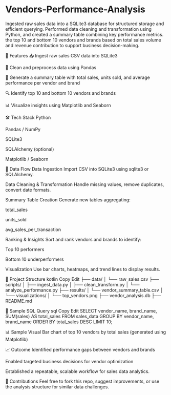 # Vendors-Performance-Analysis
Ingested raw sales data into a SQLite3 database for structured storage and efficient querying. Performed data cleaning and transformation using Python, and created a summary table combining key performance metrics. the top 10 and bottom 10 vendors and brands based on total sales volume and revenue contribution to support business decision-making.

🚀 Features
📥 Ingest raw sales CSV data into SQLite3

🧹 Clean and preprocess data using Pandas

🧾 Generate a summary table with total sales, units sold, and average performance per vendor and brand

🔍 Identify top 10 and bottom 10 vendors and brands

📊 Visualize insights using Matplotlib and Seaborn

🛠️ Tech Stack
Python

Pandas / NumPy

SQLite3

SQLAlchemy (optional)

Matplotlib / Seaborn

📂 Data Flow
Data Ingestion
Import CSV into SQLite3 using sqlite3 or SQLAlchemy.

Data Cleaning & Transformation
Handle missing values, remove duplicates, convert date formats.

Summary Table Creation
Generate new tables aggregating:

total_sales

units_sold

avg_sales_per_transaction

Ranking & Insights
Sort and rank vendors and brands to identify:

Top 10 performers

Bottom 10 underperformers

Visualization
Use bar charts, heatmaps, and trend lines to display results.

📁 Project Structure
kotlin
Copy
Edit
├── data/
│   └── raw_sales.csv
├── scripts/
│   ├── ingest_data.py
│   ├── clean_transform.py
│   └── analyze_performance.py
├── results/
│   └── vendor_summary_table.csv
│   └── visualizations/
│       └── top_vendors.png
├── vendor_analysis.db
├── README.md

📌 Sample SQL Query
sql
Copy
Edit
SELECT vendor_name, brand_name, SUM(sales) AS total_sales
FROM sales_data
GROUP BY vendor_name, brand_name
ORDER BY total_sales DESC
LIMIT 10;

📊 Sample Visual
Bar chart of top 10 vendors by total sales (generated using Matplotlib)

📈 Outcome
Identified performance gaps between vendors and brands

Enabled targeted business decisions for vendor optimization

Established a repeatable, scalable workflow for sales data analytics.

🤝 Contributions
Feel free to fork this repo, suggest improvements, or use the analysis structure for similar data challenges.
